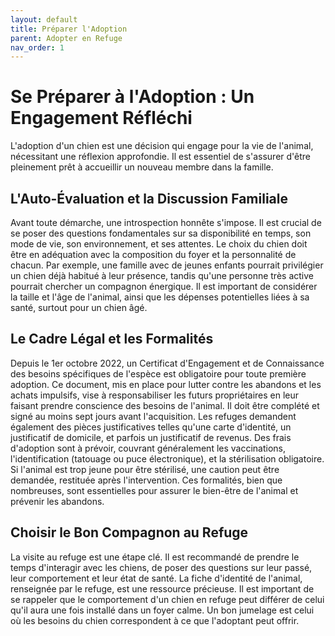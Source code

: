 ```yaml
---
layout: default
title: Préparer l'Adoption
parent: Adopter en Refuge
nav_order: 1
---
```


# Se Préparer à l'Adoption : Un Engagement Réfléchi

L'adoption d'un chien est une décision qui engage pour la vie de l'animal, nécessitant une réflexion approfondie. Il est essentiel de s'assurer d'être pleinement prêt à accueillir un nouveau membre dans la famille.

## L'Auto-Évaluation et la Discussion Familiale

Avant toute démarche, une introspection honnête s'impose. Il est crucial de se poser des questions fondamentales sur sa disponibilité en temps, son mode de vie, son environnement, et ses attentes. Le choix du chien doit être en adéquation avec la composition du foyer et la personnalité de chacun. Par exemple, une famille avec de jeunes enfants pourrait privilégier un chien déjà habitué à leur présence, tandis qu'une personne très active pourrait chercher un compagnon énergique. Il est important de considérer la taille et l'âge de l'animal, ainsi que les dépenses potentielles liées à sa santé, surtout pour un chien âgé.

## Le Cadre Légal et les Formalités

Depuis le 1er octobre 2022, un Certificat d'Engagement et de Connaissance des besoins spécifiques de l'espèce est obligatoire pour toute première adoption. Ce document, mis en place pour lutter contre les abandons et les achats impulsifs, vise à responsabiliser les futurs propriétaires en leur faisant prendre conscience des besoins de l'animal. Il doit être complété et signé au moins sept jours avant l'acquisition.
Les refuges demandent également des pièces justificatives telles qu'une carte d'identité, un justificatif de domicile, et parfois un justificatif de revenus. Des frais d'adoption sont à prévoir, couvrant généralement les vaccinations, l'identification (tatouage ou puce électronique), et la stérilisation obligatoire. Si l'animal est trop jeune pour être stérilisé, une caution peut être demandée, restituée après l'intervention. Ces formalités, bien que nombreuses, sont essentielles pour assurer le bien-être de l'animal et prévenir les abandons.

## Choisir le Bon Compagnon au Refuge

La visite au refuge est une étape clé. Il est recommandé de prendre le temps d'interagir avec les chiens, de poser des questions sur leur passé, leur comportement et leur état de santé. La fiche d'identité de l'animal, renseignée par le refuge, est une ressource précieuse. Il est important de se rappeler que le comportement d'un chien en refuge peut différer de celui qu'il aura une fois installé dans un foyer calme. Un bon jumelage est celui où les besoins du chien correspondent à ce que l'adoptant peut offrir. 
